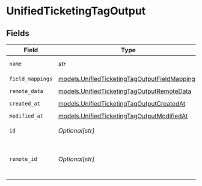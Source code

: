 # UnifiedTicketingTagOutput


## Fields

| Field                                                                                                | Type                                                                                                 | Required                                                                                             | Description                                                                                          |
| ---------------------------------------------------------------------------------------------------- | ---------------------------------------------------------------------------------------------------- | ---------------------------------------------------------------------------------------------------- | ---------------------------------------------------------------------------------------------------- |
| `name`                                                                                               | *str*                                                                                                | :heavy_check_mark:                                                                                   | The name of the tag                                                                                  |
| `field_mappings`                                                                                     | [models.UnifiedTicketingTagOutputFieldMappings](../models/unifiedticketingtagoutputfieldmappings.md) | :heavy_check_mark:                                                                                   | N/A                                                                                                  |
| `remote_data`                                                                                        | [models.UnifiedTicketingTagOutputRemoteData](../models/unifiedticketingtagoutputremotedata.md)       | :heavy_check_mark:                                                                                   | N/A                                                                                                  |
| `created_at`                                                                                         | [models.UnifiedTicketingTagOutputCreatedAt](../models/unifiedticketingtagoutputcreatedat.md)         | :heavy_check_mark:                                                                                   | N/A                                                                                                  |
| `modified_at`                                                                                        | [models.UnifiedTicketingTagOutputModifiedAt](../models/unifiedticketingtagoutputmodifiedat.md)       | :heavy_check_mark:                                                                                   | N/A                                                                                                  |
| `id`                                                                                                 | *Optional[str]*                                                                                      | :heavy_minus_sign:                                                                                   | The UUID of the tag                                                                                  |
| `remote_id`                                                                                          | *Optional[str]*                                                                                      | :heavy_minus_sign:                                                                                   | The id of the tag in the context of the 3rd Party                                                    |